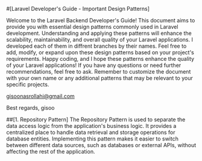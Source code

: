 #[Laravel Developer's Guide - Important Design Patterns]

Welcome to the Laravel Backend Developer's Guide! This document aims to provide you with essential design patterns commonly used in Laravel development. Understanding and applying these patterns will enhance the scalability, maintainability, and overall quality of your Laravel applications.
I developed each of them in diffrent branches by their names.
Feel free to add, modify, or expand upon these design patterns based on your project's requirements. Happy coding, and I hope these patterns enhance the quality of your Laravel applications! If you have any questions or need further recommendations, feel free to ask.
Remember to customize the document with your own name or any additional patterns that may be relevant to your specific projects.

gisoonasrollahi@gmail.com

Best regards,
gisoo



##[1. Repository Pattern]
The Repository Pattern is used to separate the data access logic from the application's business logic. It provides a centralized place to handle data retrieval and storage operations for database entities. Implementing this pattern makes it easier to switch between different data sources, such as databases or external APIs, without affecting the rest of the application.

<!-- 2. Service Layer Pattern
The Service Layer Pattern helps decouple the application's business logic from the controllers, making the code more modular and easier to maintain. Services are responsible for handling complex business operations and encapsulating the underlying business rules.

3. Dependency Injection (DI)
Dependency Injection is a crucial concept in Laravel. It allows you to inject dependencies into classes instead of hardcoding them, promoting loose coupling and improving testability. Laravel's built-in container makes implementing DI straightforward.

4. Observer Pattern
The Observer Pattern enables you to implement event-driven behavior in your Laravel application. Observers listen for specific events and respond to them when triggered. This pattern is ideal for implementing features like event logging, sending notifications, or executing background tasks.

5. Singleton Pattern
The Singleton Pattern restricts the instantiation of a class to a single instance. While it should be used judiciously, in some cases, it can be helpful to manage a single shared resource throughout the application's lifecycle.

6. Strategy Pattern
The Strategy Pattern allows you to define a family of algorithms or behaviors and make them interchangeable. This pattern is beneficial when you need to switch between different algorithms dynamically or want to encapsulate complex logic into separate classes.

7. Factory Pattern
The Factory Pattern provides an abstraction for creating objects without specifying their concrete classes. It helps decouple the code from the specific implementation of the objects being created, making it easier to introduce new classes or change the instantiation process.
 -->
